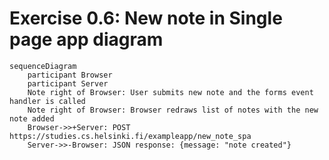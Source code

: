 # Exercise 0.6: New note in Single page app diagram

```mermaid
sequenceDiagram
    participant Browser
    participant Server
    Note right of Browser: User submits new note and the forms event handler is called
    Note right of Browser: Browser redraws list of notes with the new note added
    Browser->>+Server: POST https://studies.cs.helsinki.fi/exampleapp/new_note_spa
    Server->>-Browser: JSON response: {message: "note created"}
```